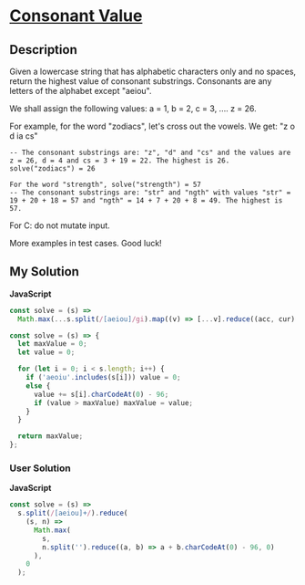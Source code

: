 # [Consonant Value](https://www.codewars.com/kata/59c633e7dcc4053512000073)

## Description

Given a lowercase string that has alphabetic characters only and no spaces, return the highest value of consonant substrings. Consonants are any letters of the alphabet except "aeiou".

We shall assign the following values: a = 1, b = 2, c = 3, .... z = 26.

For example, for the word "zodiacs", let's cross out the vowels. We get: "z o d ia cs"

```
-- The consonant substrings are: "z", "d" and "cs" and the values are z = 26, d = 4 and cs = 3 + 19 = 22. The highest is 26.
solve("zodiacs") = 26

For the word "strength", solve("strength") = 57
-- The consonant substrings are: "str" and "ngth" with values "str" = 19 + 20 + 18 = 57 and "ngth" = 14 + 7 + 20 + 8 = 49. The highest is 57.
```

For C: do not mutate input.

More examples in test cases. Good luck!

## My Solution

**JavaScript**

```js
const solve = (s) =>
  Math.max(...s.split(/[aeiou]/gi).map((v) => [...v].reduce((acc, cur) => acc + cur.charCodeAt(0) - 96, 0)));
```

```js
const solve = (s) => {
  let maxValue = 0;
  let value = 0;

  for (let i = 0; i < s.length; i++) {
    if ('aeoiu'.includes(s[i])) value = 0;
    else {
      value += s[i].charCodeAt(0) - 96;
      if (value > maxValue) maxValue = value;
    }
  }

  return maxValue;
};
```

### User Solution

**JavaScript**

```js
const solve = (s) =>
  s.split(/[aeiou]+/).reduce(
    (s, n) =>
      Math.max(
        s,
        n.split('').reduce((a, b) => a + b.charCodeAt(0) - 96, 0)
      ),
    0
  );
```
